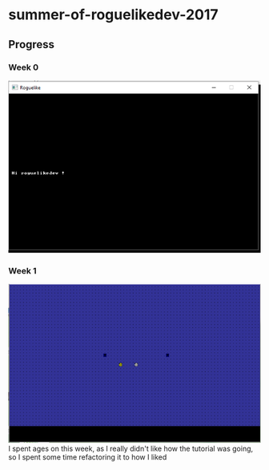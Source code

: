 # summer-of-roguelikedev-2017
## Progress

### Week 0
![](img/Week0.png)


### Week 1
![](img/Week1.png)
I spent ages on this week, as I really didn't like how the tutorial was going, so I spent some time refactoring it to how I liked
